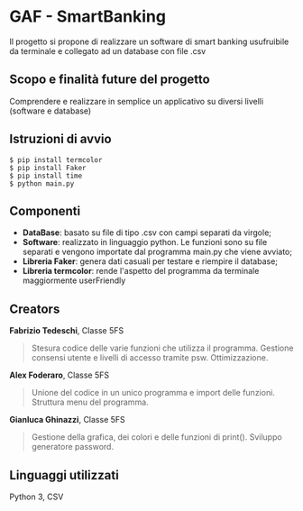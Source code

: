 # GAF - SmartBanking
Il progetto si propone di realizzare un software di smart banking usufruibile da terminale e collegato ad un database con file .csv

## Scopo e finalità future del progetto
Comprendere e realizzare in semplice un applicativo su diversi livelli (software e database)

## Istruzioni di avvio

    $ pip install termcolor
    $ pip install Faker
    $ pip install time
    $ python main.py
   

## Componenti

- **DataBase**:  basato su file di tipo .csv con campi separati da virgole;
- **Software**:  realizzato in linguaggio python. Le funzioni sono su file separati e vengono importate dal programma main.py che viene avviato;
- **Libreria Faker**:  genera dati casuali per testare e riempire il database;
- **Libreria termcolor**:  rende l'aspetto del programma da terminale maggiormente userFriendly

## Creators

**Fabrizio Tedeschi**, Classe 5FS
> Stesura codice delle varie funzioni che utilizza il programma. Gestione consensi utente e livelli di accesso tramite psw. Ottimizzazione.

**Alex Foderaro**, Classe 5FS
> Unione del codice in un unico programma e import delle funzioni. Struttura menu del programma.

**Gianluca Ghinazzi**, Classe 5FS
> Gestione della grafica, dei colori e delle funzioni di print(). Sviluppo generatore password.

## Linguaggi utilizzati
Python 3, CSV
